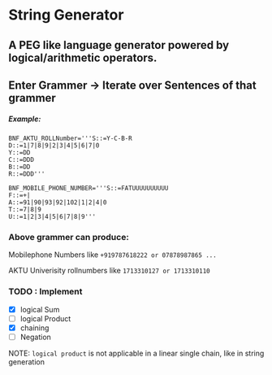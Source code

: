 # String Generator

## A PEG like language generator powered by logical/arithmetic operators.
## Enter Grammer -> Iterate over Sentences of that grammer
##### Example:
```python3
BNF_AKTU_ROLLNumber='''S::=Y-C-B-R
D::=1|7|8|9|2|3|4|5|6|7|0
Y::=DD
C::=DDD
B::=DD
R::=DDD'''

BNF_MOBILE_PHONE_NUMBER='''S::=FATUUUUUUUUUU
F::=+|
A::=91|90|93|92|102|1|2|4|0
T::=7|8|9
U::=1|2|3|4|5|6|7|8|9'''
```
### Above grammer can produce:
Mobilephone Numbers like ```+919787618222 or 07878987865 ... ```

AKTU Univerisity rollnumbers like ```1713310127 or 1713310110 ```

### TODO : Implement
  - [x] logical Sum
  - [ ] logical Product
  - [x] chaining
  - [ ] Negation 

NOTE: ```logical product``` is not applicable in a linear single chain, like in string generation
